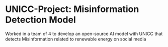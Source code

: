 # UNICC-Project: Misinformation Detection Model
Worked in a team of 4 to develop an open-source AI model with UNICC that detects Misinformation related to renewable energy on social media
